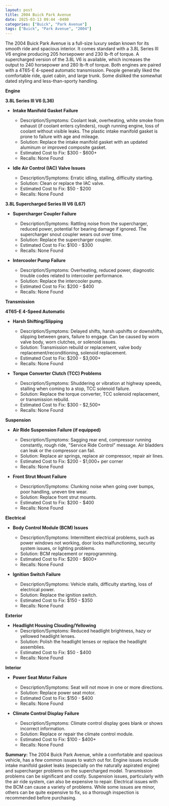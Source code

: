 ```yaml
---
layout: post
title: 2004 Buick Park Avenue
date: 2025-03-13 09:44 -0400
categories: ["Buick", "Park Avenue"]
tags: ["Buick", "Park Avenue", "2004"]
---
```

The 2004 Buick Park Avenue is a full-size luxury sedan known for its smooth ride and spacious interior. It comes standard with a 3.8L Series III V6 engine producing 205 horsepower and 230 lb-ft of torque. A supercharged version of the 3.8L V6 is available, which increases the output to 240 horsepower and 280 lb-ft of torque. Both engines are paired with a 4T65-E 4-speed automatic transmission. People generally liked the comfortable ride, quiet cabin, and large trunk. Some disliked the somewhat dated styling and less-than-sporty handling.

**Engine**

**3.8L Series III V6 (L36)**

*   **Intake Manifold Gasket Failure**
    *   Description/Symptoms: Coolant leak, overheating, white smoke from exhaust (if coolant enters cylinders), rough running engine, loss of coolant without visible leaks. The plastic intake manifold gasket is prone to failure with age and mileage.
    *   Solution: Replace the intake manifold gasket with an updated aluminum or improved composite gasket.
    *   Estimated Cost to Fix: $300 - $600+
    *   Recalls: None Found

*   **Idle Air Control (IAC) Valve Issues**
    *   Description/Symptoms: Erratic idling, stalling, difficulty starting.
    *   Solution: Clean or replace the IAC valve.
    *   Estimated Cost to Fix: $50 - $200
    *   Recalls: None Found

**3.8L Supercharged Series III V6 (L67)**

*   **Supercharger Coupler Failure**
    *   Description/Symptoms: Rattling noise from the supercharger, reduced power, potential for bearing damage if ignored. The supercharger snout coupler wears out over time.
    *   Solution: Replace the supercharger coupler.
    *   Estimated Cost to Fix: $100 - $300
    *   Recalls: None Found

*   **Intercooler Pump Failure**
    *   Description/Symptoms: Overheating, reduced power, diagnostic trouble codes related to intercooler performance.
    *   Solution: Replace the intercooler pump.
    *   Estimated Cost to Fix: $200 - $400
    *   Recalls: None Found

**Transmission**

**4T65-E 4-Speed Automatic**

*   **Harsh Shifting/Slipping**
    *   Description/Symptoms: Delayed shifts, harsh upshifts or downshifts, slipping between gears, failure to engage. Can be caused by worn valve body, worn clutches, or solenoid issues.
    *   Solution: Transmission rebuild or replacement, valve body replacement/reconditioning, solenoid replacement.
    *   Estimated Cost to Fix: $200 - $3,000+
    *   Recalls: None Found

*   **Torque Converter Clutch (TCC) Problems**
    *   Description/Symptoms: Shuddering or vibration at highway speeds, stalling when coming to a stop, TCC solenoid failure.
    *   Solution: Replace the torque converter, TCC solenoid replacement, or transmission rebuild.
    *   Estimated Cost to Fix: $300 - $2,500+
    *   Recalls: None Found

**Suspension**

*   **Air Ride Suspension Failure (if equipped)**
    *   Description/Symptoms: Sagging rear end, compressor running constantly, rough ride, "Service Ride Control" message. Air bladders can leak or the compressor can fail.
    *   Solution: Replace air springs, replace air compressor, repair air lines.
    *   Estimated Cost to Fix: $200 - $1,000+ per corner
    *   Recalls: None Found

*   **Front Strut Mount Failure**
    *   Description/Symptoms: Clunking noise when going over bumps, poor handling, uneven tire wear.
    *   Solution: Replace front strut mounts.
    *   Estimated Cost to Fix: $200 - $400
    *   Recalls: None Found

**Electrical**

*   **Body Control Module (BCM) Issues**
    *   Description/Symptoms: Intermittent electrical problems, such as power windows not working, door locks malfunctioning, security system issues, or lighting problems.
    *   Solution: BCM replacement or reprogramming.
    *   Estimated Cost to Fix: $200 - $600+
    *   Recalls: None Found

*   **Ignition Switch Failure**
    *   Description/Symptoms: Vehicle stalls, difficulty starting, loss of electrical power.
    *   Solution: Replace the ignition switch.
    *   Estimated Cost to Fix: $150 - $350
    *   Recalls: None Found

**Exterior**

*   **Headlight Housing Clouding/Yellowing**
    *   Description/Symptoms: Reduced headlight brightness, hazy or yellowed headlight lenses.
    *   Solution: Polish the headlight lenses or replace the headlight assemblies.
    *   Estimated Cost to Fix: $50 - $400
    *   Recalls: None Found

**Interior**

*   **Power Seat Motor Failure**
    *   Description/Symptoms: Seat will not move in one or more directions.
    *   Solution: Replace power seat motor.
    *   Estimated Cost to Fix: $150 - $400
    *   Recalls: None Found

*   **Climate Control Display Failure**
    *   Description/Symptoms: Climate control display goes blank or shows incorrect information.
    *   Solution: Replace or repair the climate control module.
    *   Estimated Cost to Fix: $100 - $400+
    *   Recalls: None Found

**Summary:** The 2004 Buick Park Avenue, while a comfortable and spacious vehicle, has a few common issues to watch out for. Engine issues include intake manifold gasket leaks (especially on the naturally aspirated engine) and supercharger problems on the supercharged model. Transmission problems can be significant and costly. Suspension issues, particularly with the air ride system, can also be expensive to repair. Electrical issues with the BCM can cause a variety of problems. While some issues are minor, others can be quite expensive to fix, so a thorough inspection is recommended before purchasing.

